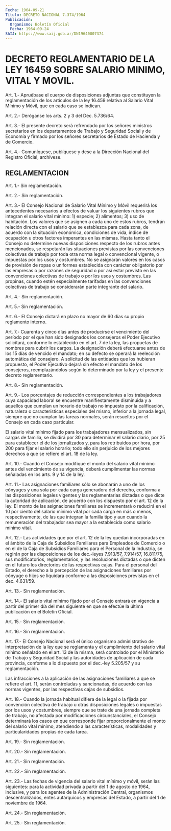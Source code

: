 ```yaml
---
Fecha: 1964-09-21
Título: DECRETO NACIONAL 7.374/1964
Publicación:
  Organismo: Boletín Oficial
  Fecha: 1964-09-24
SAIJ: https://www.saij.gob.ar/DN19640007374
---
```

# DECRETO REGLAMENTARIO DE LA LEY 16459 SOBRE SALARIO MINIMO, VITAL Y MOVIL.

<a id="1"></a>
Art.  1.-  Apruébase  el  cuerpo de disposiciones adjuntas que constituyen la reglamentación de  los  artículos  de  la ley 16.459 relativa  al  Salario  Vital  Mínimo  y Móvil, que en cada caso  se indican.

<a id="2"></a>
Art.  2.-  Deróganse  los  arts.  2  y  3  del  Dec. 5.736/64.

<a id="3"></a>
Art.  3.-  El presente decreto será refrendado por los señores ministros secretarios  en  los departamentos de Trabajo y Seguridad Social  y de Economía y firmado  por  los  señores  secretarios  de Estado de Hacienda y de Comercio.

<a id="4"></a>
Art. 4.- Comuníquese, publíquese y dese a la Dirección Nacional del Registro Oficial, archívese.

## REGLAMENTACION

<a id="1"></a>
Art. 1.- Sin reglamentación.

<a id="2"></a>
Art. 2.- Sin reglamentación.

<a id="3"></a>
Art.  3.-  El Consejo Nacional de Salario Vital Mínimo y Móvil requerirá los antecedentes  necesarios  a  efectos  de  valuar  los siguientes   rubros  que  integran  el  salario  vital  mínimo:  1) especie; 2) alimentos;  3)  uso  de  habitación. Los valores que se asignen a cada uno de estos rubros, tendrán  relación  directa  con el  salario  que  se  establezca  para cada zona, de acuerdo con la situación económica, condiciones de  vida,  índice  de  ocupación u otros factores imperantes en las mismas. Hasta tanto el Consejo  no determine   nuevas  disposiciones  respecto  de  los  rubros  antes mencionados,  se  respetarán  las  situaciones  previstas  por  las convenciones  colectivas  de  trabajo  por  toda otra norma legal o convencional vigente, o impuestas por los usos  y costumbres. No se asignarán  valores en los casos de provisión de ropas  o  uniformes establecida  con  carácter  obligatorio  por  las  empresas  o  por razones  de  seguridad o por así estar previsto en las convenciones colectivas de  trabajo  o  por los usos y costumbres. Las propinas, cuando  estén  especialmente  tarifadas    en    las   convenciones colectivas  de  trabajo  se  considerarán  parte  integrante    del salario.

<a id="4"></a>
Art. 4.- Sin reglamentación.

<a id="5"></a>
Art. 5.- Sin reglamentación.

<a id="6"></a>
Art.  6.-  El  Consejo dictará en plazo no mayor de 60 días su propio reglamento interno.

<a id="7"></a>
Art.  7.-  Cuarenta  y  cinco  días  antes  de  producirse  el vencimiento  del  período  por  el  que  han  sido  designados  los consejeros  el  Poder Ejecutivo solicitará, conforme lo establecido en el art. 7 de la  ley,  las  propuetas de nombres para cubrir los cargos. La designación deberá efectuarse  antes  de  los 15 días de vencido  el  mandato;  en  su  defecto  se  operará  la  reelección automática  del  consejero.  A  solicitud de las entidades que  los hubieran  propuesto,  el  Poder  Ejecutivo  dejará  sin  efecto  el mandato  de los consejeros, reemplazándolos  según  lo  determinado por la ley y el presente decreto reglamentario.

<a id="8"></a>
Art. 8.- Sin reglamentación.

<a id="9"></a>
Art.  9.-  Los porcentajes de reducción correspondientes a los trabajadores cuya  capacidad  laboral  se encuentre manifiestamente disminuida  y  a  aquellos  que cumplan un horario  de  trabajo  no impuesto  por  la  calificación,    naturaleza   o  características especiales del mismo, inferior a la jornada legal,  siempre  que no cumplan  las  tareas  normales,  serán  resueltos por el Consejo en cada caso particular.

El salario vital mínimo fijado para los trabajadores mensualizados,  sin  cargas de familia, se  dividirá  por  30  para determinar el salario  diario,  por  25  para  establecer el de los jornalizados y, para los retribuidos por hora, por  200  para fijar el  salario  horario;  todo  ello  sin  perjuicio  de  los  mejores derechos a que se refiere el art. 18 de la ley.

<a id="10"></a>
Art.  10.-  Cuando  el  Consejo modifique el monto del salario vital  mínimo  antes  del  vencimiento    de  su  vigencia,  deberá cumplimentar las normas señaladas en los arts.  9  y  14 de la ley.

<a id="11"></a>
Art. 11.- Las asignaciones familiares sólo se abonarán a uno de los  cónyuges  y  una  sola  por cada carga generadora del derecho, conforma a las disposiciones legales  vigentes y las reglamentarias dictadas  o que dicte la autoridad de aplicación,  de  acuerdo  con los dispuesto por el art. 12 de la ley. El monto de las asignaciones  familiares  se  incrementará  o reducirá en el 10 por ciento  del salario mínimo vital por cada carga  en  más  o  menos, respectivamente,  de  las que integran la familia tipo y aun cuando la remuneración del trabajador  sea  mayor  a  la  establecida como salario mínimo vital.

<a id="12"></a>
Art.  12.- Las actividades que por el art. 12 de la ley quedan incorporadas  en  el ámbito de la Caja de Subsidios Familiares para Empleados de Comercio  o  en  el de la Caja de Subsidios Familiares para el Personal de la Industria,  se regirán por las disposiciones de los dec.-leyes 7.913/57, 7.914/57, 16.811/75, sus modificatorios, reglamentarios, y las  resoluciones  dictadas o que dicten en el futuro los directorios de las respectivas  cajas. Para el  personal  del  Estado,  el  derecho  a  la  percepción  de  las asignaciones  familiares  por cónyuge o hijos se liquidará conforme a las disposiciones previstas en el dec. 4.631/59.

<a id="13"></a>
Art. 13.- Sin reglamentación.

<a id="14"></a>
Art. 14.- El salario vital mínimo fijado por el Consejo entrará en vigencia  a  partir  del  primer día del mes siguiente en que se efectúe la última publicación en el Boletín Oficial.

<a id="15"></a>
Art. 15.- Sin reglamentación.

<a id="16"></a>
Art. 16.- Sin reglamentación.

<a id="17"></a>
Art.  17.-  El  Consejo  Nacional  será  el  único  organismo administrativo  de  interpretación de la ley que se reglamenta y el cumplimiento del salario  vital mínimo señalado en el art. 13 de la misma, será controlado por  el  Ministerio  de  Trabajo y Seguridad Social y las autoridades de aplicación de cada provincia,  conforme a  lo dispuesto por el dec.-ley 5.205/57 y su reglamentación.

Las  infracciones  a la aplicación de las asignaciones familiares a que se refiere el art.  11,  serán  controladas  y  sancionadas, de acuerdo  con  las  normas  vigentes, por las respectivas  cajas  de subsidios.

<a id="18"></a>
Art.  18.- Cuando la jornada habitual difiera de la legal o la fijada por convención  colectiva  de  trabajo u otras disposiciones legales  o  impuestas  por los usos y costumbres,  siempre  que  se trate  de  una  jornada  completa   de  trabajo,  no  afectada  por modificaciones circunstanciales, el  Consejo  determinará los casos en  que  corresponde fijar proporcionalmente el monto  del  salario vital mínimo,  atendiendo  a  las  características,  modalidades  y particularidades propias de cada tarea.

<a id="19"></a>
Art. 19.- Sin reglamentación.

<a id="20"></a>
Art. 20.- Sin reglamentación.

<a id="21"></a>
Art. 21.- Sin reglamentación.

<a id="22"></a>
Art. 22.- Sin reglamentación.

<a id="23"></a>
Art.  23.-  Las  fechas de vigencia del salario vital mínimo y móvil, serán las siguientes:  para  la  actividad  privada a partir del  1  de  agosto  de  1964, inclusive, y para los agentes  de  la Administración   Central,  organismos    descentralizados,    entes autárquicos y empresas  del  Estado, a partir del 1 de noviembre de 1964.

<a id="24"></a>
Art. 24.- Sin reglamentación.

<a id="25"></a>
Art. 25.- Sin reglamentación.